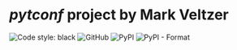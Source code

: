 # *pytconf* project by Mark Veltzer

![Code style: black](https://img.shields.io/badge/code%20style-black-000000.svg)
![GitHub](https://img.shields.io/github/license/veltzer/pytconf)
![PyPI](https://img.shields.io/pypi/v/pytconf)
![PyPI - Format](https://img.shields.io/pypi/format/pytconf)
